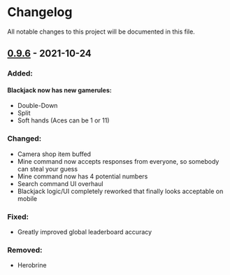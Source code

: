# Changelog
All notable changes to this project will be documented in this file.
## [0.9.6](https://docs.acoustic.to/blog/2021/10/29/october-update) - 2021-10-24
### Added:
#### Blackjack now has new gamerules: 
- Double-Down
- Split
- Soft hands (Aces can be 1 or 11)
### Changed:
- Camera shop item buffed
- Mine command now accepts responses from everyone, so somebody can steal your guess
- Mine command now has 4 potential numbers
- Search command UI overhaul
- Blackjack logic/UI completely reworked that finally looks acceptable on mobile
### Fixed:
- Greatly improved global leaderboard accuracy
### Removed:
- Herobrine
